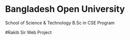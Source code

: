 # Bangladesh Open University
School of Science & Technology
B.Sc in CSE Program

#Rakib Sir Web Project
